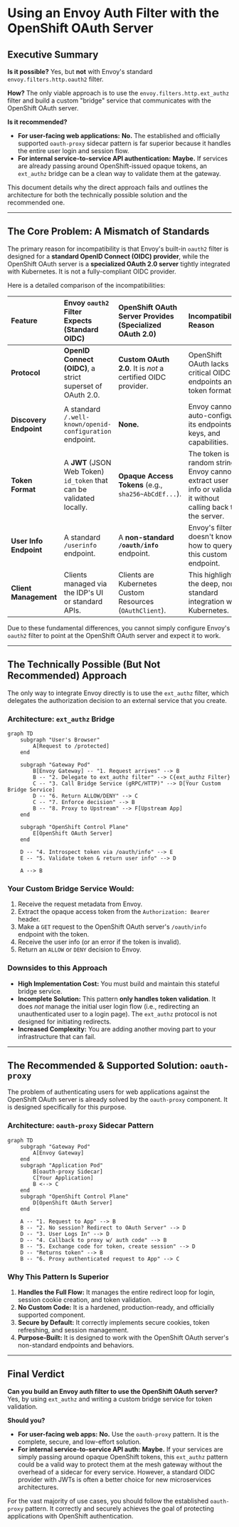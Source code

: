 # Using an Envoy Auth Filter with the OpenShift OAuth Server

## Executive Summary

**Is it possible?** Yes, but **not** with Envoy's standard `envoy.filters.http.oauth2` filter.

**How?** The only viable approach is to use the `envoy.filters.http.ext_authz` filter and build a custom "bridge" service that communicates with the OpenShift OAuth server.

**Is it recommended?**
-   **For user-facing web applications:** **No.** The established and officially supported `oauth-proxy` sidecar pattern is far superior because it handles the entire user login and session flow.
-   **For internal service-to-service API authentication:** **Maybe.** If services are already passing around OpenShift-issued opaque tokens, an `ext_authz` bridge can be a clean way to validate them at the gateway.

This document details why the direct approach fails and outlines the architecture for both the technically possible solution and the recommended one.

---

## The Core Problem: A Mismatch of Standards

The primary reason for incompatibility is that Envoy's built-in `oauth2` filter is designed for a **standard OpenID Connect (OIDC) provider**, while the OpenShift OAuth server is a **specialized OAuth 2.0 server** tightly integrated with Kubernetes. It is not a fully-compliant OIDC provider.

Here is a detailed comparison of the incompatibilities:

| Feature | Envoy `oauth2` Filter Expects (Standard OIDC) | OpenShift OAuth Server Provides (Specialized OAuth 2.0) | Incompatibility Reason |
| :--- | :--- | :--- | :--- |
| **Protocol** | **OpenID Connect (OIDC)**, a strict superset of OAuth 2.0. | **Custom OAuth 2.0**. It is *not* a certified OIDC provider. | OpenShift OAuth lacks critical OIDC endpoints and token formats. |
| **Discovery Endpoint** | A standard `/.well-known/openid-configuration` endpoint. | **None.** | Envoy cannot auto-configure its endpoints, keys, and capabilities. |
| **Token Format** | A **JWT** (JSON Web Token) `id_token` that can be validated locally. | **Opaque Access Tokens** (e.g., `sha256~AbCdEf...`). | The token is a random string. Envoy cannot extract user info or validate it without calling back to the server. |
| **User Info Endpoint** | A standard `/userinfo` endpoint. | A **non-standard `/oauth/info`** endpoint. | Envoy's filter doesn't know how to query this custom endpoint. |
| **Client Management** | Clients managed via the IDP's UI or standard APIs. | Clients are Kubernetes Custom Resources (`OAuthClient`). | This highlights the deep, non-standard integration with Kubernetes. |

Due to these fundamental differences, you cannot simply configure Envoy's `oauth2` filter to point at the OpenShift OAuth server and expect it to work.

---

## The Technically Possible (But Not Recommended) Approach

The only way to integrate Envoy directly is to use the `ext_authz` filter, which delegates the authorization decision to an external service that you create.

### Architecture: `ext_authz` Bridge

```mermaid
graph TD
    subgraph "User's Browser"
        A[Request to /protected]
    end

    subgraph "Gateway Pod"
        B[Envoy Gateway] -- "1. Request arrives" --> B
        B -- "2. Delegate to ext_authz filter" --> C{ext_authz Filter}
        C -- "3. Call Bridge Service (gRPC/HTTP)" --> D[Your Custom Bridge Service]
        D -- "6. Return ALLOW/DENY" --> C
        C -- "7. Enforce decision" --> B
        B -- "8. Proxy to Upstream" --> F[Upstream App]
    end

    subgraph "OpenShift Control Plane"
        E[OpenShift OAuth Server]
    end

    D -- "4. Introspect token via /oauth/info" --> E
    E -- "5. Validate token & return user info" --> D

    A --> B
```

### Your Custom Bridge Service Would:
1.  Receive the request metadata from Envoy.
2.  Extract the opaque access token from the `Authorization: Bearer` header.
3.  Make a `GET` request to the OpenShift OAuth server's `/oauth/info` endpoint with the token.
4.  Receive the user info (or an error if the token is invalid).
5.  Return an `ALLOW` or `DENY` decision to Envoy.

### Downsides to this Approach
-   **High Implementation Cost:** You must build and maintain this stateful bridge service.
-   **Incomplete Solution:** This pattern **only handles token validation**. It does *not* manage the initial user login flow (i.e., redirecting an unauthenticated user to a login page). The `ext_authz` protocol is not designed for initiating redirects.
-   **Increased Complexity:** You are adding another moving part to your infrastructure that can fail.

---

## The Recommended & Supported Solution: `oauth-proxy`

The problem of authenticating users for web applications against the OpenShift OAuth server is already solved by the `oauth-proxy` component. It is designed specifically for this purpose.

### Architecture: `oauth-proxy` Sidecar Pattern

```mermaid
graph TD
    subgraph "Gateway Pod"
        A[Envoy Gateway]
    end
    subgraph "Application Pod"
        B[oauth-proxy Sidecar]
        C[Your Application]
        B <--> C
    end
    subgraph "OpenShift Control Plane"
        D[OpenShift OAuth Server]
    end

    A -- "1. Request to App" --> B
    B -- "2. No session? Redirect to OAuth Server" --> D
    D -- "3. User Logs In" --> D
    D -- "4. Callback to proxy w/ auth code" --> B
    B -- "5. Exchange code for token, create session" --> D
    D -- "Returns token" --> B
    B -- "6. Proxy authenticated request to App" --> C
```

### Why This Pattern Is Superior
1.  **Handles the Full Flow:** It manages the entire redirect loop for login, session cookie creation, and token validation.
2.  **No Custom Code:** It is a hardened, production-ready, and officially supported component.
3.  **Secure by Default:** It correctly implements secure cookies, token refreshing, and session management.
4.  **Purpose-Built:** It is designed to work with the OpenShift OAuth server's non-standard endpoints and behaviors.

---

## Final Verdict

**Can you build an Envoy auth filter to use the OpenShift OAuth server?**
Yes, by using `ext_authz` and writing a custom bridge service for token validation.

**Should you?**
-   **For user-facing web apps:** **No.** Use the `oauth-proxy` pattern. It is the complete, secure, and low-effort solution.
-   **For internal service-to-service API auth:** **Maybe.** If your services are simply passing around opaque OpenShift tokens, this `ext_authz` pattern could be a valid way to protect them at the mesh gateway without the overhead of a sidecar for every service. However, a standard OIDC provider with JWTs is often a better choice for new microservices architectures.

For the vast majority of use cases, you should follow the established `oauth-proxy` pattern. It correctly and securely achieves the goal of protecting applications with OpenShift authentication. 